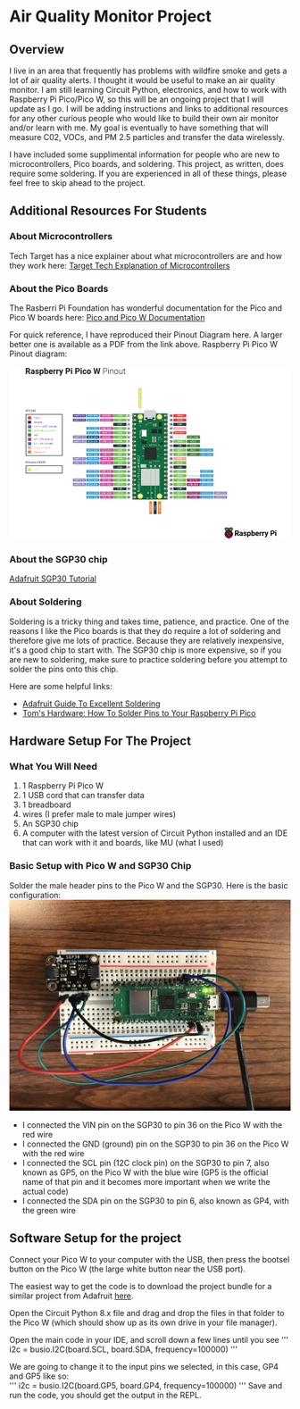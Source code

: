 # Air Quality Monitor Project

## Overview
I live in an area that frequently has problems with wildfire smoke and gets a lot of air quality alerts.  I thought it would be useful to make an air quality monitor.
I am still learning Circuit Python, electronics, and how to work with Raspberry Pi Pico/Pico W, so this will be an ongoing project that I will update as I go.  I will be adding instructions
and links to additional resources for any other curious people who would like to build their own air monitor and/or learn with me.
My goal is eventually to have something that will measure C02, VOCs, and PM 2.5 particles and transfer the data wirelessly.

I have included some supplimental information for people who are new to microcontrollers, Pico boards, and soldering.  This project, as written, does require some soldering.  If you are experienced in all of these things, please feel free to skip ahead to the project.

## Additional Resources For Students
### About Microcontrollers
Tech Target has a nice explainer about what microcontrollers are and how they work here:
[Target Tech Explanation of Microcontrollers](https://www.techtarget.com/iotagenda/definition/microcontroller)  

### About the Pico Boards
The Rasberri Pi Foundation has wonderful documentation for the Pico and Pico W boards here:
[Pico and Pico W Documentation](https://www.raspberrypi.com/documentation/microcontrollers/raspberry-pi-pico.html)  
  
For quick reference, I have reproduced their Pinout Diagram here.  A larger better one is available as a PDF from the link above.
Raspberry Pi Pico W Pinout diagram:  

![Pico W Pinout](https://github.com/MShankBeebe/Air-Quality-Monitor-Project/blob/main/images/PicoWPinouts.png)

### About the SGP30 chip
[Adafruit SGP30 Tutorial](https://learn.adafruit.com/adafruit-sgp30-gas-tvoc-eco2-mox-sensor/)

### About Soldering
Soldering is a tricky thing and takes time, patience, and practice.  One of the reasons I like the Pico boards is that they do require a lot of soldering and therefore give me lots of practice.  Because they are relatively inexpensive, it's a good chip to start with.  The SGP30 chip is more expensive, so if you are new to soldering, make sure to practice soldering before you attempt to solder the pins onto this chip.

Here are some helpful links:  
* [Adafruit Guide To Excellent Soldering](https://www.techtarget.com/iotagenda/definition/microcontroller)  
* [Tom's Hardware: How To Solder Pins to Your Raspberry Pi Pico](https://www.tomshardware.com/how-to/solder-pins-raspberry-pi-pico#:~:text=Bring%20the%20tip%20of%20the,on%20the%20sponge%20%2F%20brass%20cleaner.)

## Hardware Setup For The Project
### What You Will Need
1.  1 Raspberry Pi Pico W
2.  1 USB cord that can transfer data
3.  1 breadboard
4.  wires (I prefer male to male jumper wires)
5.  An SGP30 chip
6.  A computer with the latest version of Circuit Python installed and an IDE that can work with it and boards, like MU (what I used)


### Basic Setup with Pico W and SGP30 Chip
Solder the male header pins to the Pico W and the SGP30.  Here is the basic configuration:
![Basic Configuration](https://github.com/MShankBeebe/Air-Quality-Monitor-Project/blob/main/images/Monitor1.jpg)  

+ I connected the VIN pin on the SGP30 to pin 36 on the Pico W with the red wire
+ I connected the GND (ground) pin on the SGP30 to pin 36 on the Pico W with the red wire
+ I connected the SCL pin (12C clock pin) on the SGP30 to pin 7, also known as GP5, on the Pico W with the blue wire (GP5 is the official name of that pin and it becomes more important when we write the actual code)
+ I connected the SDA pin on the SGP30 to pin 6, also known as GP4, with the green wire

## Software Setup for the project
Connect your Pico W to your computer with the USB, then press the bootsel button on the Pico W (the large white button near the USB port).

The easiest way to get the code is to download the project bundle for a similar project from Adafruit [here](https://learn.adafruit.com/adafruit-sgp30-gas-tvoc-eco2-mox-sensor/circuitpython-wiring-test#circuitpython-and-python-usage-2980170). 
 
Open the Circuit Python 8.x file and drag and drop the files in that folder to the Pico W (which should show up as its own drive in your file manager).

Open the main code in your IDE, and scroll down a few lines until you see
'''
i2c = busio.I2C(board.SCL, board.SDA, frequency=100000)
'''

We are going to change it to the input pins we selected, in this case, GP4 and GP5 like so:  
'''
i2c = busio.I2C(board.GP5, board.GP4, frequency=100000)
'''
Save and run the code, you should get the output in the REPL.


